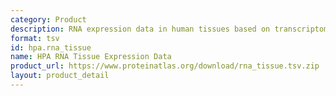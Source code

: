 ```yaml
---
category: Product
description: RNA expression data in human tissues based on transcriptomic analysis
format: tsv
id: hpa.rna_tissue
name: HPA RNA Tissue Expression Data
product_url: https://www.proteinatlas.org/download/rna_tissue.tsv.zip
layout: product_detail
---
```

